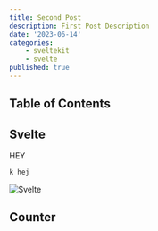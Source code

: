 ```yaml
---
title: Second Post
description: First Post Description
date: '2023-06-14'
categories: 
    - sveltekit
    - svelte
published: true
---
```


## Table of Contents

## Svelte

HEY

```bash
k hej
```

![Svelte](favicon.png)

## Counter
